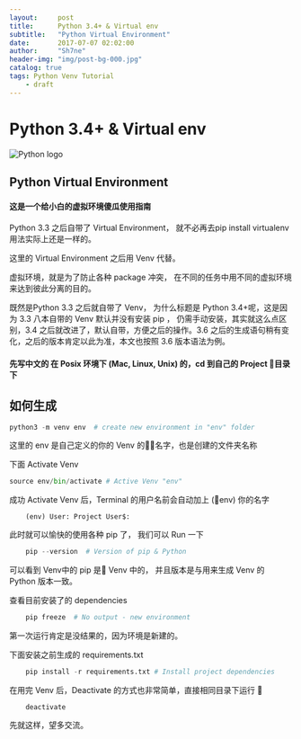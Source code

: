 ```yaml
---
layout:     post
title:      Python 3.4+ & Virtual env
subtitle:   "Python Virtual Environment"
date:       2017-07-07 02:02:00
author:     "Sh7ne"
header-img: "img/post-bg-000.jpg"
catalog: true
tags: Python Venv Tutorial 
    - draft
---
```


# Python 3.4+ & Virtual env
![Python logo](https://www.python.org/static/img/python-logo.png)
##  Python Virtual Environment

#### 这是一个给小白的虚拟环境傻瓜使用指南

Python 3.3 之后自带了 Virtual Environment， 就不必再去pip install virtualenv 用法实际上还是一样的。

这里的 Virtual Environment 之后用 Venv 代替。

虚拟环境，就是为了防止各种 package 冲突， 在不同的任务中用不同的虚拟环境来达到彼此分离的目的。

既然是Python 3.3 之后就自带了 Venv， 为什么标题是 Python 3.4+呢，这是因为 3.3 八本自带的 Venv 默认并没有安装 pip ， 仍需手动安装，其实就这么点区别，3.4 之后就改进了，默认自带，方便之后的操作。3.6 之后的生成语句稍有变化，之后的版本肯定以此为准，本文也按照 3.6 版本语法为例。

#### 先写中文的 在 Posix 环境下 (Mac, Linux, Unix) 的，cd 到自己的 Project 目录下

## 如何生成

```python
python3 -m venv env  # create new environment in "env" folder
```
这里的 env 是自己定义的你的 Venv 的名字，也是创建的文件夹名称

下面 Activate Venv

```python
source env/bin/activate # Active Venv "env"
```

成功 Activate Venv 后，Terminal 的用户名前会自动加上 (env) 你的名字

```
    (env) User: Project User$:
```

此时就可以愉快的使用各种 pip 了， 我们可以 Run 一下

```python
    pip --version  # Version of pip & Python
```

可以看到 Venv中的 pip 是 Venv 中的， 并且版本是与用来生成 Venv 的 Python 版本一致。

查看目前安装了的 dependencies

```python
    pip freeze  # No output - new environment
```
第一次运行肯定是没结果的，因为环境是新建的。

下面安装之前生成的 requirements.txt
```python
    pip install -r requirements.txt # Install project dependencies
```
在用完 Venv 后，Deactivate 的方式也非常简单，直接相同目录下运行 

```
    deactivate
```


先就这样，望多交流。
